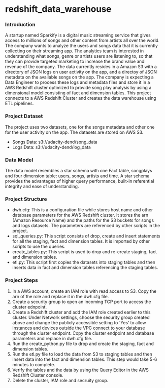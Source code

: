 # redshift_data_warehouse

### Introduction
A startup named Sparkify is a digital music streaming service that gives access to millions of songs and other content from artists all over the world. The company wants to analyze the users and songs data that it is currently collecting on their streaming app. The analytics team is interested in understanding what songs, genre or artists users are listening to, so that they can provide targeted marketing to increase the brand value and revenue of the company. The data currently resides in a Amazon S3 with a directory of JSON logs on user activity on the app, and a directoy of JSON metadata on the available songs on the app. The company is expecting a Data Engineer to process these logs and metadata files and store it in a AWS Redshift cluster optimized to provide song play analysis by using a dimensional model consisting of fact and dimension tables. This project connects to a AWS Redshift Cluster and creates the data warehouse using ETL pipelines.

### Project Dataset
The project uses two datasets, one for the songs metadata and other one for the user activity on the app. The datasets are stored on AWS S3.
- Songs Data: s3://udacity-dend/song_data
- Logs Data: s3://udacity-dend/log_data

### Data Model
The data model resembles a star schema with one Fact table, songplays and four dimension table: users, songs, artists and time. A star schema provides the advantages of higher query performance, built-in referential integrity and ease of understanding.

### Project Structure
- dwh.cfg: This is a configuration file while stores host name and other database parameters for the AWS Redshift cluster. It stores the arn (Amazon Resource Name) and the paths for the S3 buckets for songs and logs datasets. The parameters are referenced by other scripts in the project.
- sql_queries.py: This script consists of drop, create and insert statements for all the staging, fact and dimension tables. It is imported by other scripts to use the queries.
- create_tables.py: This script is used to drop and re-create staging, fact and dimension tables.
- etl.py: This script first copies the datasets into staging tables and then inserts data in fact and dimension tables referencing the staging tables.

### Project Steps
1. In a AWS account, create an IAM role with read access to S3. Copy the arn of the role and replace it in the dwh.cfg file.
2. Create a security group to open an incoming TCP port to access the cluster ednpoint.
3. Create a Redshift cluster and add the IAM role created earlier to this cluster. Under Network settings, choose the security group created above and change the publicly accessible setting to 'Yes' to allow instances and devices outside the VPC connect to your database through the cluster endpoint. Copy the cluster endpoint and database parameters and replace in dwh.cfg file.
4. Run the create_python.py file to drop and create the staging, fact and dimension tables.
5. Run the etl.py file to load the data from S3 to staging tables and then insert data into the fact and dimension tables. This step would take 5-6 minutes to complete.
6. Verify the tables and the data by using the Query Editor in the AWS Redshift Cluster console.
7. Delete the cluster, IAM role and secruity group.




